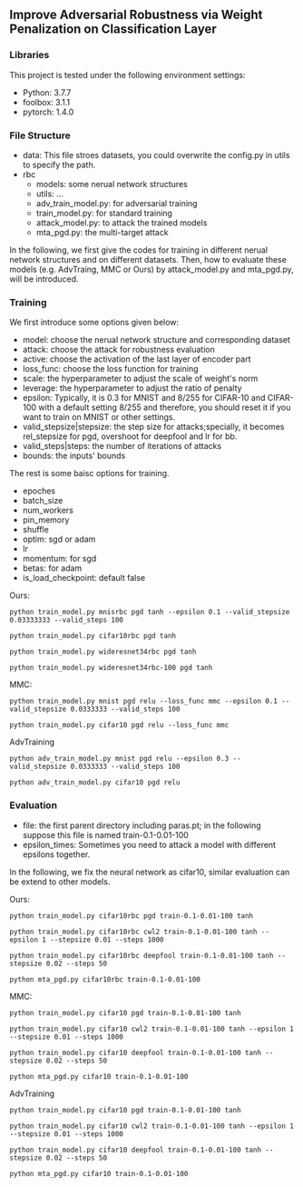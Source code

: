 


## Improve Adversarial Robustness via Weight Penalization on Classification Layer

### Libraries

This project is tested under the following environment settings:


- Python: 3.7.7
- foolbox: 3.1.1
- pytorch: 1.4.0


### File Structure

- data: This file stroes datasets, you could overwrite the config.py in utils to specify the path.
- rbc
    - models: some nerual network structures
    - utils: ...
    - adv_train_model.py: for adversarial training
    - train_model.py: for standard training
    - attack_model.py: to attack the trained models
    - mta_pgd.py: the multi-target attack

In the following, we first give the codes for training in different nerual network structures and on different datasets. 
Then, how to evaluate these models (e.g. AdvTraing, MMC or Ours) by attack_model.py and mta_pgd.py, will be introduced.

### Training

We first introduce some options given below:

- model: choose the nerual network structure and corresponding dataset
- attack: choose the attack for robustness evaluation
- active: choose the activation of the last layer of encoder part
- loss_func: choose the loss function for training
- scale: the hyperparameter to adjust the scale of weight's norm
- leverage: the hyperparameter to adjust the ratio of penalty
- epsilon: Typically, it is 0.3 for MNIST and 8/255 for CIFAR-10 and CIFAR-100 with a default setting 8/255 and therefore, you should reset it if you want to train on MNIST or other settings.
- valid_stepsize|stepsize: the step size for attacks;specially, it becomes rel_stepsize for pgd, overshoot for deepfool and lr for bb.
- valid_steps|steps: the number of iterations of attacks
- bounds: the inputs' bounds

The rest is some baisc options for training.
- epoches
- batch_size
- num_workers
- pin_memory
- shuffle
- optim: sgd or adam
- lr
- momentum: for sgd
- betas: for adam
- is_load_checkpoint: default false
  

Ours:

    python train_model.py mnisrbc pgd tanh --epsilon 0.1 --valid_stepsize 0.03333333 --valid_steps 100

    python train_model.py cifar10rbc pgd tanh

    python train_model.py wideresnet34rbc pgd tanh

    python train_model.py wideresnet34rbc-100 pgd tanh


MMC:

    python train_model.py mnist pgd relu --loss_func mmc --epsilon 0.1 --valid_stepsize 0.0333333 --valid_steps 100

    python train_model.py cifar10 pgd relu --loss_func mmc

AdvTraining

    python adv_train_model.py mnist pgd relu --epsilon 0.3 --valid_stepsize 0.0333333 --valid_steps 100

    python adv_train_model.py cifar10 pgd relu

### Evaluation

- file: the first parent directory including paras.pt; in the following suppose this file is named train-0.1-0.01-100
- epsilon_times: Sometimes you need to attack a model with different epsilons together.

In the following, we fix the neural network as cifar10, similar evaluation can be extend to other models.

Ours:

    python train_model.py cifar10rbc pgd train-0.1-0.01-100 tanh

    python train_model.py cifar10rbc cwl2 train-0.1-0.01-100 tanh --epsilon 1 --stepsize 0.01 --steps 1000

    python train_model.py cifar10rbc deepfool train-0.1-0.01-100 tanh --stepsize 0.02 --steps 50

    python mta_pgd.py cifar10rbc train-0.1-0.01-100



MMC:

    python train_model.py cifar10 pgd train-0.1-0.01-100 tanh

    python train_model.py cifar10 cwl2 train-0.1-0.01-100 tanh --epsilon 1 --stepsize 0.01 --steps 1000

    python train_model.py cifar10 deepfool train-0.1-0.01-100 tanh --stepsize 0.02 --steps 50

    python mta_pgd.py cifar10 train-0.1-0.01-100

AdvTraining

    python train_model.py cifar10 pgd train-0.1-0.01-100 tanh

    python train_model.py cifar10 cwl2 train-0.1-0.01-100 tanh --epsilon 1 --stepsize 0.01 --steps 1000

    python train_model.py cifar10 deepfool train-0.1-0.01-100 tanh --stepsize 0.02 --steps 50

    python mta_pgd.py cifar10 train-0.1-0.01-100


